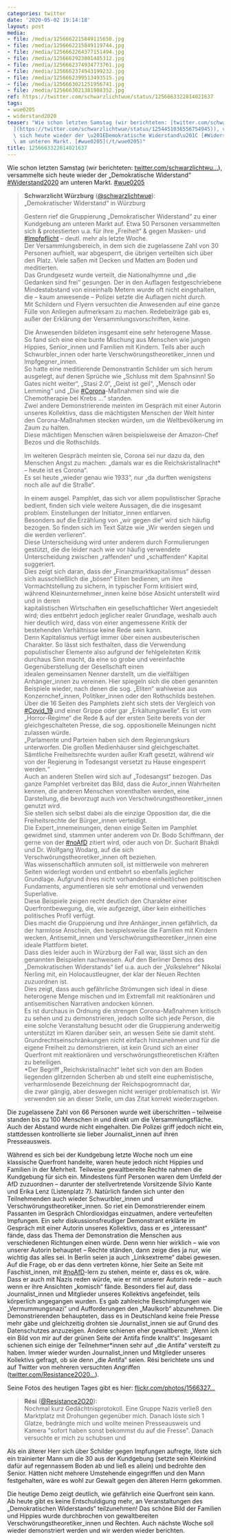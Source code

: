 ```yaml
---
categories: twitter
date: '2020-05-02 19:14:18'
layout: post
media:
- file: /media/1256662215849115650.jpg
- file: /media/1256662215849119744.jpg
- file: /media/1256662264377151494.jpg
- file: /media/1256662923801485312.jpg
- file: /media/1256662374934773761.jpg
- file: /media/1256662374943199232.jpg
- file: /media/1256662399513493515.jpg
- file: /media/1256663021251956741.jpg
- file: /media/1256663021381988352.jpg
ref: https://twitter.com/schwarzlichtwue/status/1256663322814021637
tags:
- wue0205
- widerstand2020
teaser: "Wie schon letzten Samstag (wir berichteten: [twitter.com/schwarzlichtwu\u2026\
  ](https://twitter.com/schwarzlichtwue/status/1254451036556754945)), versammelte\
  \ sich heute wieder der \u201EDemokratische Widerstand\u201C [#Widerstand2020](/t/widerstand2020)\
  \ am unteren Markt. [#wue0205](/t/wue0205)"
title: 1256663322814021637
---
```

Wie schon letzten Samstag (wir berichteten: [twitter.com/schwarzlichtwu…](https://twitter.com/schwarzlichtwue/status/1254451036556754945)), versammelte sich heute wieder der „Demokratische Widerstand“ [#Widerstand2020](/t/widerstand2020) am unteren Markt. [#wue0205](/t/wue0205)
> <b>Schwarzlicht Würzburg</b> ([@schwarzlichtwue](https://twitter.com/schwarzlichtwue)):  
>„Demokratischer Widerstand“ in Würzburg  
>  
>  
>  
>Gestern rief die Gruppierung „Demokratischer Widerstand“ zu einer Kundgebung am unteren Markt auf. Etwa 50 Personen versammelten sich &amp; protestierten u.a. für ihre „Freiheit“ &amp; gegen Masken- und [#Impfpflicht](/t/impfpflicht) – deutl. mehr als letzte Woche.   
>Der Versammlungsbereich, in dem sich die zugelassene Zahl von 30 Personen aufhielt, war abgesperrt, die übrigen verteilten sich über den Platz. Viele saßen mit Decken und Matten am Boden und meditierten.   
>Das Grundgesetz wurde verteilt, die Nationalhymne und „die Gedanken sind frei“ gesungen. Der in den Auflagen festgeschriebene Mindestabstand von eineinhalb Metern wurde oft nicht eingehalten, die – kaum anwesende – Polizei setzte die Auflagen nicht durch.   
>Mit Schildern und Flyern versuchten die Anwesenden auf eine ganze Fülle von Anliegen aufmerksam zu machen. Redebeiträge gab es, außer der Erklärung der Versammlungsvorschriften, keine.  
>  
>   
>  
>Die Anwesenden bildeten insgesamt eine sehr heterogene Masse.   
>So fand sich eine eine bunte Mischung aus Menschen wie jungen Hippies, Senior_innen und Familien mit Kindern. Teils aber auch Schwurbler_innen oder harte Verschwörungstheoretiker_innen und Impfgegner_innen.   
>So hatte eine meditierende Demonstrantin Schilder um sich herum ausgelegt, auf denen Sprüche wie „Schluss mit dem Spahnsinn! So Gates nicht weiter“, „Stasi 2.0“, „Geist ist geil“, „Mensch oder Lemming“ und „Die [#Corona](/t/corona)-Maßnahmen sind wie die Chemotherapie bei Krebs ...“ standen.   
>Zwei andere Demonstrierende meinten im Gespräch mit einer Autorin unseres Kollektivs, dass die mächtigsten Menschen der Welt hinter den Corona-Maßnahmen stecken würden, um die Weltbevölkerung im Zaum zu halten.   
>Diese mächtigen Menschen wären beispielsweise der Amazon-Chef Bezos und die Rothschilds.   
>  
>Im weiteren Gespräch meinten sie, Corona sei nur dazu da, den Menschen Angst zu machen: „damals war es die Reichskristallnacht\* – heute ist es Corona“.  
>Es sei heute „wieder genau wie 1933“, nur „da durften wenigstens noch alle auf die Straße“.   
>  
>  
>  
>In einem ausgel. Pamphlet, das sich vor allem populistischer Sprache bedient, finden sich viele weitere Aussagen, die die insgesamt problem. Einstellungen der Initiator_innen entlarven.   
>Besonders auf die Erzählung von „wir gegen die“ wird sich häufig bezogen. So finden sich im Text Sätze wie „Wir werden siegen und die werden verlieren“.  
>Diese Unterscheidung wird unter anderem durch Formulierungen gestützt, die die leider nach wie vor häufig verwendete Unterscheidung zwischen „raffenden“ und „schaffenden“ Kapital suggeriert.  
>Dies zeigt sich daran, dass der „Finanzmarktkapitalismus“ dessen sich ausschließlich die „bösen“ Eliten bedienen, um ihre Vormachtstellung zu sichern, in typischer Form kritisiert wird, während  Kleinunternehmer_innen keine böse Absicht unterstellt wird und in deren   
> kapitalistischen Wirtschaften ein gesellschaftlicher Wert angesiedelt wird; dies entbehrt jedoch jeglicher realer Grundlage, weshalb auch hier deutlich wird, dass von einer angemessene Kritik der bestehenden Verhältnisse keine Rede sein kann.  
>Denn Kapitalismus verfügt immer über einen ausbeuterischen Charakter. So lässt sich festhalten, dass die Verwendung populistischer Elemente also aufgrund der fehlgeleiteten Kritik durchaus Sinn macht, da eine so grobe und vereinfachte Gegenüberstellung der Gesellschaft einen   
> idealen gemeinsamen Nenner darstellt, um die vielfältigen Anhänger_innen zu vereinen. Hier spiegeln sich die oben genannten Beispiele wieder, nach denen die sog. „Eliten“ wahlweise aus Konzernchef_innen, Politiker_innen oder den Rothschilds bestehen.  
>Über die 16 Seiten des Pamphlets zieht sich stets der Vergleich von [#Covid_19](/t/covid_19) und einer Grippe oder gar „Erkältungswelle“. Es ist vom „Horror-Regime“ die Rede &amp; auf der ersten Seite bereits von der gleichgeschalteten Presse, die sog. oppositionelle Meinungen nicht zulassen würde.  
>„Parlamente und Parteien haben sich dem Regierungskurs unterworfen. Die großen Medienhäuser sind gleichgeschaltet. Sämtliche Freiheitsrechte wurden außer Kraft gesetzt, während wir von der Regierung in Todesangst versetzt zu Hause eingesperrt werden.“  
>Auch an anderen Stellen wird sich auf „Todesangst“ bezogen. Das ganze Pamphlet verbreitet das Bild, dass die Autor_innen Wahrheiten kennen, die anderen Menschen vorenthalten werden, eine Darstellung, die bevorzugt auch von Verschwörungstheoretiker_innen genutzt wird.  
>Sie stellen sich selbst dabei als die einzige Opposition dar, die die Freiheitsrechte der Bürger_innen verteidigt.  
>Die Expert_innemeinungen, denen einige Seiten im Pamphlet gewidmet sind, stammen unter anderem von Dr. Bodo Schiffmann, der gerne von der [#noAfD](/t/noafd) zitiert wird, oder auch von Dr. Sucharit Bhakdi und Dr. Wolfgang Wodarg, auf die sich Verschwörungstheoretiker_innen oft beziehen.  
>Was wissenschaftlich anmuten soll, ist mittlerweile von mehreren Seiten widerlegt worden und entbehrt so ebenfalls jeglicher Grundlage. Aufgrund ihres nicht vorhandene einheitlichen politischen Fundaments, argumentieren sie sehr emotional und verwenden Superlative.  
>Diese Beispiele zeigen recht deutlich den Charakter einer Querfrontbewegung, die, wie aufgezeigt, über kein einheitliches politisches Profil verfügt.  
>Dies macht die Gruppierung und ihre Anhänger_innen gefährlich, da der harmlose Anschein, den beispielsweise die Familien mit Kindern wecken, Antisemit_innen und Verschwörungstheoretiker_innen eine ideale Plattform bietet.  
>Dass dies leider auch in Würzburg der Fall war, lässt sich an den genannten Beispielen nachweisen. Auf den Berliner Demos des „Demokratischen Widerstands“ lief u.a. auch der „Volkslehrer“ Nikolai Nerling mit, ein Holocaustleugner, der klar der Neuen Rechten zuzuordnen ist.  
>Dies zeigt, dass auch gefährliche Strömungen sich ideal in diese heterogene Menge mischen und im Extremfall mit reaktionären und antisemitischen Narrativen andocken können.  
>Es ist durchaus in Ordnung die strengen Corona-Maßnahmen kritisch zu sehen und zu demonstrieren, jedoch sollte sich jede Person, die eine solche Veranstaltung besucht oder die Gruppierung anderweitig unterstützt im Klaren darüber sein, an wessen Seite sie damit steht.  
>Grundrechtseinschränkungen nicht einfach hinzunehmen und für die eigene Freiheit zu demonstrieren, ist kein Grund sich an einer Querfront mit reaktionären und verschwörungstheoretischen Kräften zu beteiligen.  
>\*Der Begriff „Reichskristallnacht“ leitet sich von den am Boden liegenden glitzernden Scherben ab und stellt eine euphemistische, verharmlosende Bezeichnung der Reichspogromnacht dar,   
> die zwar gängig, aber deswegen nicht weniger problematisch ist. Wir verwenden sie an dieser Stelle, um das Zitat korrekt wiederzugeben.  


Die zugelassene Zahl von 66 Personen wurde weit überschritten – teilweise standen bis zu 100 Menschen in und direkt um die Versammlungsfläche. Auch der Abstand wurde nicht eingehalten. 
Die Polizei griff jedoch nicht ein, stattdessen kontrollierte sie lieber Journalist_innen auf ihren Presseausweis.



Während es sich bei der Kundgebung letzte Woche noch um eine klassische Querfront handelte, waren heute jedoch nicht Hippies und Familien in der Mehrheit. 
Teilweise gewaltbereite Rechte nahmen die Kundgebung für sich ein. Mindestens fünf Personen waren dem Umfeld der AfD zuzuordnen – darunter der stellvertretende Vorsitzende Silvio Kante und Erika Lenz (Listenplatz 7).
Natürlich fanden sich unter den Teilnehmenden auch wieder Schwurbler_innen und Verschwörungstheoretiker_innen. So riet ein Demonstrierender einem Passanten im Gespräch Chlordioxidgas einzuatmen, andere verteufelten Impfungen. 
Ein sehr diskussionsfreudiger Demonstrant erklärte im Gespräch mit einer Autorin unseres Kollektivs, dass er es „interessant“ fände, dass das Thema der Demonstration die Menschen aus verschiedenen Richtungen einen würde.
Denn wenn hier wirklich – wie von unserer Autorin behauptet – Rechte ständen, dann zeige dies ja nur, wie wichtig das alles sei. In Berlin seien ja auch „Linksextreme“ dabei gewesen.
Auf die Frage, ob er das denn vertreten könne, hier Seite an Seite mit Faschist_innen, mit [#noAfD](/t/noafd)-lern zu stehen, meinte er, dass es ok, wäre. Dass er auch mit Nazis reden würde, wie er mit unserer Autorin rede – auch wenn er ihre Ansichten „komisch“ fände.
Besonders fiel auf, dass Journalist_innen und Mitglieder unseres Kollektivs angefeindet, teils körperlich angegangen wurden. Es gab zahlreiche Beschimpfungen wie „Vermummungsnazi“ und Aufforderungen den „Maulkorb“ abzunehmen.
Die Demonstrierenden behaupteten, dass es in Deutschland keine freie Presse mehr gäbe und gleichzeitig drohten sie Journalist_innen sie auf Grund des Datenschutzes anzuzeigen.
Andere schienen eher gewaltbereit: „Wenn ich ein Bild von mir auf der grünen Seite der Antifa finde knallt‘s“. Insgesamt schienen sich einige der Teilnehmer\*innen sehr auf „die Antifa“ versteift zu haben.
Immer wieder wurden Journalist_innen und Mitglieder unseres Kollektivs gefragt, ob sie denn „die Antifa“ seien. Rési berichtete uns und auf Twitter von mehreren versuchten Angriffen ([twitter.com/Resistance2O20…](https://twitter.com/Resistance2O20/status/1256606889007296516?s=19)).

Seine Fotos des heutigen Tages gibt es hier: [flickr.com/photos/1566327…](https://www.flickr.com/photos/156632786@N03/albums/72157714135175432)
> <b>Rési</b> ([@Resistance2O20](https://twitter.com/Resistance2O20)):  
>Nochmal kurz Gedächtnisprotokoll. Eine Gruppe Nazis verließ den Marktplatz mit Drohungen gegenüber mich. Danach löste sich 1 Glatze, bedrängte mich und wollte meinen Presseausweis und Kamera "sofort haben sonst bekommst du auf die Fresse". Danach versuchte er mich zu schubsen und  


Als ein älterer Herr sich über Schilder gegen Impfungen aufregte, löste sich ein trainierter Mann um die 30 aus der Kundgebung (setzte sein Kleinkind dafür auf regennassem Boden ab und ließ es allein) und bedrohte den Senior.
Hätten nicht mehrere Umstehende eingegriffen und den Mann festgehalten, wäre es wohl zur Gewalt gegen den älteren Herrn gekommen.



Die heutige Demo zeigt deutlich, wie gefährlich eine Querfront sein kann.
Ab heute gibt es keine Entschuldigung mehr, an Veranstaltungen des „Demokratischen Widerstands“ teilzunehmen! Das schöne Bild der Familien und Hippies wurde durchbrochen von gewaltbereiten Verschwörungstheoretiker_innen und Rechten.
Auch nächste Woche soll wieder demonstriert werden und wir werden wieder berichten.